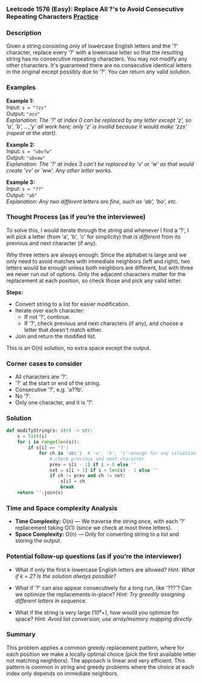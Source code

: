 ### Leetcode 1576 (Easy): Replace All ?'s to Avoid Consecutive Repeating Characters [Practice](https://leetcode.com/problems/replace-all-s-to-avoid-consecutive-repeating-characters)

### Description  
Given a string consisting only of lowercase English letters and the '?' character, replace every '?' with a lowercase letter so that the resulting string has no consecutive repeating characters. You may not modify any other characters. It's guaranteed there are no consecutive identical letters in the original except possibly due to '?'. You can return any valid solution.

### Examples  

**Example 1:**  
Input: `s = "?zs"`  
Output: `"azs"`  
*Explanation: The '?' at index 0 can be replaced by any letter except 'z', so 'a', 'b', ...,'y' all work here; only 'z' is invalid because it would make 'zzs' (repeat at the start).*  

**Example 2:**  
Input: `s = "ubv?w"`  
Output: `"ubvaw"`  
*Explanation: The '?' at index 3 can't be replaced by 'v' or 'w' as that would create 'vv' or 'ww'. Any other letter works.*  

**Example 3:**  
Input: `s = "??"`  
Output: `"ab"`  
*Explanation: Any two different letters are fine, such as 'ab', 'ba', etc.*  


### Thought Process (as if you’re the interviewee)  
To solve this, I would iterate through the string and whenever I find a '?', I will pick a letter (from 'a', 'b', 'c' for simplicity) that is *different* from its previous and next character (if any).

Why three letters are always enough: Since the alphabet is large and we only need to avoid matches with immediate neighbors (left and right), two letters would be enough unless both neighbors are different, but with three we never run out of options. Only the adjacent characters matter for the replacement at each position, so check those and pick any valid letter.

**Steps:**
- Convert string to a list for easier modification.
- Iterate over each character:
    - If not '?', continue.
    - If '?', check previous and next characters (if any), and choose a letter that doesn't match either.
- Join and return the modified list.

This is an O(n) solution, no extra space except the output.

### Corner cases to consider  
- All characters are '?'.
- '?' at the start or end of the string.
- Consecutive '?', e.g. 'a??b'.
- No '?'.
- Only one character, and it is '?'.

### Solution

```python
def modifyString(s: str) -> str:
    s = list(s)
    for i in range(len(s)):
        if s[i] == '?':
            for ch in 'abc':  # 'a', 'b', 'c'—enough for any situation
                # check previous and next character
                prev = s[i - 1] if i > 0 else ''
                nxt = s[i + 1] if i < len(s) - 1 else ''
                if ch != prev and ch != nxt:
                    s[i] = ch
                    break
    return ''.join(s)
```

### Time and Space complexity Analysis  

- **Time Complexity:** O(n) — We traverse the string once, with each '?' replacement taking O(1) (since we check at most three letters).
- **Space Complexity:** O(n) — Only for converting string to a list and storing the output.


### Potential follow-up questions (as if you’re the interviewer)  

- What if only the first k lowercase English letters are allowed?
  *Hint: What if k = 2? Is the solution always possible?*

- What if '?' can also appear consecutively for a long run, like '???'? Can we optimize the replacements in-place?
  *Hint: Try greedily assigning different letters in sequence.*

- What if the string is very large (10⁶+), how would you optimize for space?
  *Hint: Avoid list conversion, use array/memory mapping directly.*

### Summary
This problem applies a common greedy replacement pattern, where for each position we make a locally optimal choice (pick the first available letter not matching neighbors). The approach is linear and very efficient. This pattern is common in string and greedy problems where the choice at each index only depends on immediate neighbors.

